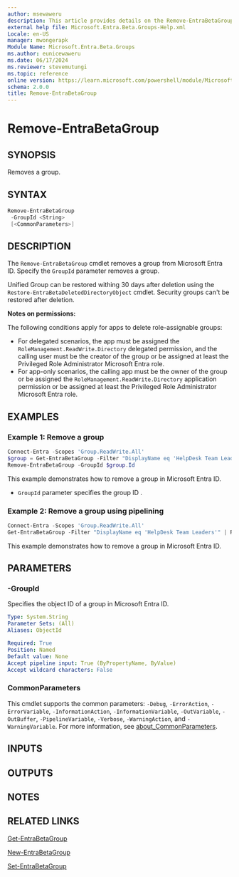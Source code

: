 ```yaml
---
author: msewaweru
description: This article provides details on the Remove-EntraBetaGroup command.
external help file: Microsoft.Entra.Beta.Groups-Help.xml
Locale: en-US
manager: mwongerapk
Module Name: Microsoft.Entra.Beta.Groups
ms.author: eunicewaweru
ms.date: 06/17/2024
ms.reviewer: stevemutungi
ms.topic: reference
online version: https://learn.microsoft.com/powershell/module/Microsoft.Entra.Beta/Remove-EntraBetaGroup
schema: 2.0.0
title: Remove-EntraBetaGroup
---
```


# Remove-EntraBetaGroup

## SYNOPSIS

Removes a group.

## SYNTAX

```powershell
Remove-EntraBetaGroup
 -GroupId <String>
 [<CommonParameters>]
```

## DESCRIPTION

The `Remove-EntraBetaGroup` cmdlet removes a group from Microsoft Entra ID. Specify the `GroupId` parameter removes a group.

Unified Group can be restored withing 30 days after deletion using the `Restore-EntraBetaDeletedDirectoryObject` cmdlet. Security groups can't be restored after deletion.

**Notes on permissions:**

The following conditions apply for apps to delete role-assignable groups:

- For delegated scenarios, the app must be assigned the `RoleManagement.ReadWrite.Directory` delegated permission, and the calling user must be the creator of the group or be assigned at least the Privileged Role Administrator Microsoft Entra role.
- For app-only scenarios, the calling app must be the owner of the group or be assigned the `RoleManagement.ReadWrite.Directory` application permission or be assigned at least the Privileged Role Administrator Microsoft Entra role.

## EXAMPLES

### Example 1: Remove a group

```powershell
Connect-Entra -Scopes 'Group.ReadWrite.All'
$group = Get-EntraBetaGroup -Filter "DisplayName eq 'HelpDesk Team Leaders'"
Remove-EntraBetaGroup -GroupId $group.Id
```

This example demonstrates how to remove a group in Microsoft Entra ID.

- `GroupId` parameter specifies the group ID .

### Example 2: Remove a group using pipelining

```powershell
Connect-Entra -Scopes 'Group.ReadWrite.All'
Get-EntraBetaGroup -Filter "DisplayName eq 'HelpDesk Team Leaders'" | Remove-EntraBetaGroup
```

This example demonstrates how to remove a group in Microsoft Entra ID.

## PARAMETERS

### -GroupId

Specifies the object ID of a group in Microsoft Entra ID.

```yaml
Type: System.String
Parameter Sets: (All)
Aliases: ObjectId

Required: True
Position: Named
Default value: None
Accept pipeline input: True (ByPropertyName, ByValue)
Accept wildcard characters: False
```

### CommonParameters

This cmdlet supports the common parameters: `-Debug`, `-ErrorAction`, `-ErrorVariable`, `-InformationAction`, `-InformationVariable`, `-OutVariable`, `-OutBuffer`, `-PipelineVariable`, `-Verbose`, `-WarningAction`, and `-WarningVariable`. For more information, see [about_CommonParameters](https://go.microsoft.com/fwlink/?LinkID=113216).

## INPUTS

## OUTPUTS

## NOTES

## RELATED LINKS

[Get-EntraBetaGroup](Get-EntraBetaGroup.md)

[New-EntraBetaGroup](New-EntraBetaGroup.md)

[Set-EntraBetaGroup](Set-EntraBetaGroup.md)
